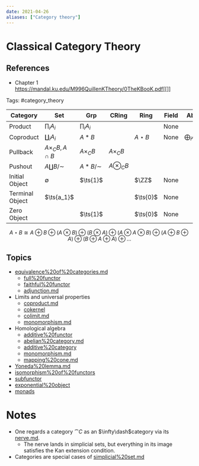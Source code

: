 ```yaml
---
date: 2021-04-26
aliases: ["Category theory"]
---
```


# Classical Category Theory

## References
- Chapter 1 https://mandal.ku.edu/M996QuillenKTheory/0TheKBooK.pdf[[]]

Tags:
#category_theory


| Category        | Set                     | Grp             | CRing          | Ring        | Field | Ab                | $\Vect_k$         | R-Mod             | $R\dash$cAlg       | Sch         | Top               | $\Top_*$     |
| --------------- | ----------------------- | --------------- | -------------- | ----------- | ----- | ----------------- | ----------------- | ----------------- | ------------------ | ----------- | ----------------- | ------------ |
| Product         | $\prod_i A_i$           | $\prod_i A_i$   |                |             | None  |                   |                   | $\prod_i A_i$     |                    |             | $\prod_i A_i$     |              |
| Coproduct       | $\coprod_i A_i$         | $A\ast B$       |                | $A\star B$  | None  | $\bigoplus_i A_i$ | $\bigoplus_i A_i$ | $\bigoplus_i A_i$ | $\bigotimes_i A_i$ |             | $\coprod A_i$     | $\vee_i A_i$ |
| Pullback        | $A\times_C B, A \cap B$ | $A\times_C B$   | $A\times_C B$  |             |       |                   |                   | $A\times_C B$     |                    |             |                   |              |
| Pushout         | $A \coprod B/\sim$      | $A \ast B/\sim$ | $A\otimes_C B$ |             |       |                   |                   |                   |                    |             | $A \coprod_{f} B$ |              |
| Initial Object  | $\emptyset$             | $\ts{1}$        |                | $\ZZ$       | None  |                   |                   | $\ts{1}$          |                    | $\spec(0)$  | $\emptyset$       |              |
| Terminal Object | $\ts{a_1}$              |                 |                | $\ts{0}$    | None  |                   |                   |                   |                    | $\spec \ZZ$ | $\pt$             |              |
| Zero Object     |                         | $\ts{1}$        |                | $\ts{0}$    | None  |                   |                   |                   |                    |             |                   |              |

$$
A\star B \cong A \oplus B \oplus (A \otimes B) \oplus (B \otimes A) \oplus (A \otimes A \otimes B) \oplus (A \oplus B \oplus A) \oplus (B \oplus A \oplus A) \oplus ...
$$

## Topics

- [equivalence%20of%20categories.md](equivalence%20of%20categories.md)
	- [full%20functor](full%20functor)
	- [faithful%20functor](faithful%20functor)
	- [adjunction.md](adjunction.md)
- Limits and universal properties
	- [coproduct.md](coproduct.md)
	- [cokernel](cokernel)
	- [colimit.md](colimit.md)
	- [monomorphism.md](monomorphism.md)
- Homological algebra
	- [additive%20functor](additive%20functor)
	- [abelian%20category.md](abelian%20category.md)
	- [additive%20category](additive%20category)
	- [monomorphism.md](monomorphism.md)
	- [mapping%20cone.md](mapping%20cone.md)
- [Yoneda%20lemma.md](Yoneda%20lemma.md)
- [isomorphism%20of%20functors](isomorphism%20of%20functors)
- [subfunctor](subfunctor)
- [exponential%20object](exponential%20object)
- [monads](monads)

# Notes

- One regards a category $\cat C$ as an $\infty\dash$category via its [nerve.md](nerve.md).
	- The nerve lands in simplicial sets, but everything in its image satisfies the Kan extension condition.
- Categories are special cases of [simplicial%20set.md](simplicial%20set.md)